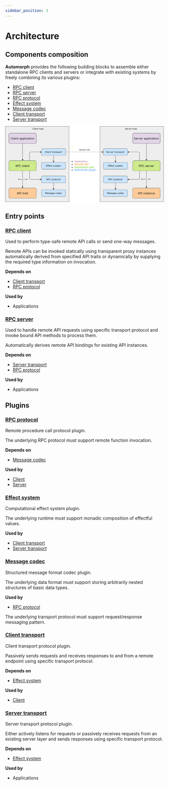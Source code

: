 ```yaml
---
sidebar_position: 3
---
```


# Architecture

## Components composition

**Automorph** provides the following building blocks to assemble either standalone RPC clients and servers or integrate
with existing systems by freely combining its various plugins:

- [RPC client](https://automorph.org/api/automorph/RpcClient.html)
- [RPC server](https://automorph.org/api/automorph/RpcServer.html)
- [RPC protocol](https://automorph.org/api/automorph/spi/RpcProtocol.html)
- [Effect system](https://automorph.org/api/automorph/spi/EffectSystem.html)
- [Message codec](https://automorph.org/api/automorph/spi/MessageCodec.html)
- [Client transport](https://automorph.org/api/automorph/spi/ClientTransport.html)
- [Server transport](https://automorph.org/api/automorph/spi/ServerTransport.html)


![RPC client & server](images/architecture.jpg)


## Entry points

### [RPC client](https://automorph.org/api/automorph/RpcClient.html)

Used to perform type-safe remote API calls or send one-way messages.

Remote APIs can be invoked statically using transparent proxy instances automatically derived from specified API
 traits or dynamically by supplying the required type information on invocation.

**Depends on**

- [Client transport](https://automorph.org/api/automorph/spi/ClientTransport.html)
- [RPC protocol](https://automorph.org/api/automorph/spi/RpcProtocol.html)

**Used by**

- Applications


### [RPC server](https://automorph.org/api/automorph/RpcServer.html)

Used to handle remote API requests using specific transport protocol and invoke bound API
methods to process them.

Automatically derives remote API bindings for existing API instances.

**Depends on**

- [Server transport](https://automorph.org/api/automorph/spi/ServerTransport.html)
- [RPC protocol](https://automorph.org/api/automorph/spi/RpcProtocol.html)

**Used by**

- Applications


## Plugins

### [RPC protocol](https://automorph.org/api/automorph/spi/RpcProtocol.html)

Remote procedure call protocol plugin.

The underlying RPC protocol must support remote function invocation.

**Depends on**

- [Message codec](https://automorph.org/api/automorph/spi/MessageCodec.html)

**Used by**

- [Client](https://automorph.org/api/automorph/RpcClient.html)
- [Server](https://automorph.org/api/automorph/RpcServer.html)


### [Effect system](https://automorph.org/api/automorph/spi/EffectSystem.html)

Computational effect system plugin.

The underlying runtime must support monadic composition of effectful values.

**Used by**

- [Client transport](https://automorph.org/api/automorph/spi/ClientTransport.html)
- [Server transport](https://automorph.org/api/automorph/spi/ServerTransport.html)

### [Message codec](https://automorph.org/api/automorph/spi/MessageCodec.html)

Structured message format codec plugin.

The underlying data format must support storing arbitrarily nested structures of basic data types.

**Used by**

- [RPC protocol](https://automorph.org/api/automorph/spi/RpcProtocol.html)

The underlying transport protocol must support request/response messaging pattern.


### [Client transport](https://automorph.org/api/automorph/spi/ClientTransport.html)

Client transport protocol plugin.

Passively sends requests and receives responses to and from a remote endpoint using specific transport protocol.

**Depends on**

- [Effect system](https://automorph.org/api/automorph/spi/EffectSystem.html)

**Used by**

- [Client](https://automorph.org/api/automorph/RpcClientTransport.html)


### [Server transport](https://automorph.org/api/automorph/spi/ServerTransport.html)

Server transport protocol plugin.

Either actively listens for requests or passively receives requests from an existing server layer and sends responses using specific transport protocol.

**Depends on**

- [Effect system](https://automorph.org/api/automorph/spi/EffectSystem.html)

**Used by**

- Applications

